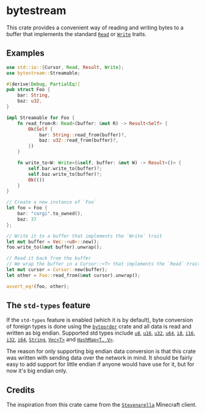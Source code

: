 # bytestream

This crate provides a convenient way of reading and writing bytes to a buffer
that implements the standard [`Read`] or [`Write`] traits.

## Examples

```rust
use std::io::{Cursor, Read, Result, Write};
use bytestream::Streamable;

#[derive(Debug, PartialEq)]
pub struct Foo {
    bar: String,
    baz: u32,
}

impl Streamable for Foo {
    fn read_from<R: Read>(buffer: &mut R) -> Result<Self> {
        Ok(Self {
            bar: String::read_from(buffer)?,
            baz: u32::read_from(buffer)?,
        })
    }

    fn write_to<W: Write>(&self, buffer: &mut W) -> Result<()> {
        self.bar.write_to(buffer)?;
        self.baz.write_to(buffer)?;
        Ok(())
    }
}

// Create a new instance of `Foo`
let foo = Foo {
    bar: "corgi".to_owned(),
    baz: 37
};

// Write it to a buffer that implements the `Write` trait
let mut buffer = Vec::<u8>::new();
foo.write_to(&mut buffer).unwrap();

// Read it back from the buffer
// We wrap the buffer in a Cursor::<T> that implements the `Read` trait
let mut cursor = Cursor::new(buffer);
let other = Foo::read_from(&mut cursor).unwrap();

assert_eq!(foo, other);
```

## The `std-types` feature

If the `std-types` feature is enabled (which it is by default),
byte conversion of foreign types is done using the [`byteorder`] crate and all
data is read and written as big endian. Supported std types
include [`u8`], [`u16`], [`u32`], [`u64`], [`i8`], [`i16`], [`i32`],
[`i64`], [`String`], [`Vec<T>`] and [`HashMap<T, V>`].

The reason for only supporting big endian data conversion
is that this crate was written with sending data over the network in mind.
It should be fairly easy to add support for little endian if anyone would
have use for it, but for now it's big endian only.

## Credits

The inspiration from this crate came from the [`Stevenarella`] Minecraft client.

[`Read`]: https://doc.rust-lang.org/std/io/trait.Read.html
[`Write`]: https://doc.rust-lang.org/std/io/trait.Write.html
[`byteorder`]: https://github.com/BurntSushi/byteorder
[`u8`]: https://doc.rust-lang.org/std/primitive.u8.html
[`u16`]: https://doc.rust-lang.org/std/primitive.u16.html
[`u32`]: https://doc.rust-lang.org/std/primitive.u32.html
[`u64`]: https://doc.rust-lang.org/std/primitive.u64.html
[`i8`]: https://doc.rust-lang.org/std/primitive.i8.html
[`i16`]: https://doc.rust-lang.org/std/primitive.i16.html
[`i32`]: https://doc.rust-lang.org/std/primitive.i32.html
[`i64`]: https://doc.rust-lang.org/std/primitive.i64.html
[`String`]: https://doc.rust-lang.org/std/string/struct.String.html
[`Vec<T>`]: https://doc.rust-lang.org/std/vec/struct.Vec.html
[`HashMap<T, V>`]: https://doc.rust-lang.org/std/collections/struct.HashMap.html
[`Stevenarella`]: https://github.com/iceiix/stevenarella